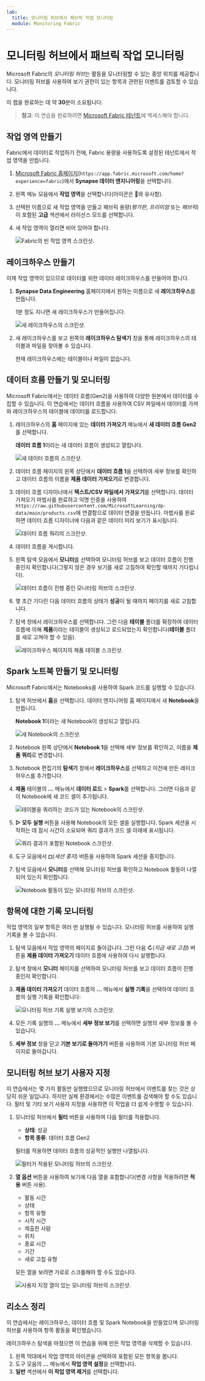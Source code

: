 ```yaml
---
lab:
  title: 모니터링 허브에서 패브릭 작업 모니터링
  module: Monitoring Fabric
---
```


# 모니터링 허브에서 패브릭 작업 모니터링

Microsoft Fabric의 *모니터링 허브*는 활동을 모니터링할 수 있는 중앙 위치를 제공합니다. 모니터링 허브를 사용하여 보기 권한이 있는 항목과 관련된 이벤트를 검토할 수 있습니다.

이 랩을 완료하는 데 약 **30**분이 소요됩니다.

> **참고**: 이 연습을 완료하려면 [Microsoft Fabric 테넌트](https://learn.microsoft.com/fabric/get-started/fabric-trial)에 액세스해야 합니다.

## 작업 영역 만들기

Fabric에서 데이터로 작업하기 전에, Fabric 용량을 사용하도록 설정된 테넌트에서 작업 영역을 만듭니다.

1. [Microsoft Fabric 홈페이지](https://app.fabric.microsoft.com/home?experience=fabric)(`https://app.fabric.microsoft.com/home?experience=fabric`)에서 **Synapse 데이터 엔지니어링**을 선택합니다.
1. 왼쪽 메뉴 모음에서 **작업 영역**을 선택합니다(아이콘은 와 유사함).
1. 선택한 이름으로 새 작업 영역을 만들고 패브릭 용량(*평가판*, *프리미엄* 또는 *패브릭*)이 포함된 **고급** 섹션에서 라이선스 모드를 선택합니다.
1. 새 작업 영역이 열리면 비어 있어야 합니다.

    ![Fabric의 빈 작업 영역 스크린샷.](./Images/new-workspace.png)

## 레이크하우스 만들기

이제 작업 영역이 있으므로 데이터를 위한 데이터 레이크하우스를 만들어야 합니다.

1. **Synapse Data Engineering** 홈페이지에서 원하는 이름으로 새 **레이크하우스**를 만듭니다.

    1분 정도 지나면 새 레이크하우스가 만들어집니다.

    ![새 레이크하우스의 스크린샷.](./Images/new-lakehouse.png)

1. 새 레이크하우스를 보고 왼쪽의 **레이크하우스 탐색기** 창을 통해 레이크하우스의 테이블과 파일을 찾아볼 수 있습니다.

    현재 레이크하우스에는 테이블이나 파일이 없습니다.

## 데이터 흐름 만들기 및 모니터링

Microsoft Fabric에서는 데이터 흐름(Gen2)을 사용하여 다양한 원본에서 데이터를 수집할 수 있습니다. 이 연습에서는 데이터 흐름을 사용하여 CSV 파일에서 데이터를 가져와 레이크하우스의 테이블에 데이터를 로드합니다.

1. 레이크하우스의 **홈** 페이지에 있는 **데이터 가져오기** 메뉴에서 **새 데이터 흐름 Gen2**를 선택합니다.

   **데이터 흐름 1**이라는 새 데이터 흐름이 생성되고 열립니다.

    ![새 데이터 흐름의 스크린샷.](./Images/new-data-flow.png)

1. 데이터 흐름 페이지의 왼쪽 상단에서 **데이터 흐름 1**을 선택하여 세부 정보를 확인하고 데이터 흐름의 이름을 **제품 데이터 가져오기**로 변경합니다.
1. 데이터 흐름 디자이너에서 **텍스트/CSV 파일에서 가져오기**를 선택합니다. 데이터 가져오기 마법사를 완료하고 익명 인증을 사용하여 `https://raw.githubusercontent.com/MicrosoftLearning/dp-data/main/products.csv`에 연결함으로 데이터 연결을 만듭니다. 마법사를 완료하면 데이터 흐름 디자이너에 다음과 같은 데이터 미리 보기가 표시됩니다.

    ![데이터 흐름 쿼리의 스크린샷.](./Images/data-flow-query.png)

1. 데이터 흐름을 게시합니다.
1. 왼쪽 탐색 모음에서 **모니터**를 선택하여 모니터링 허브를 보고 데이터 흐름이 진행 중인지 확인합니다(그렇지 않은 경우 보기를 새로 고침하여 확인할 때까지 기다립니다).

    ![데이터 흐름이 진행 중인 모니터링 허브의 스크린샷.](./Images/monitor-dataflow.png)

1. 몇 초간 기다린 다음 데이터 흐름의 상태가 **성공**이 될 때까지 페이지를 새로 고침합니다.
1. 탐색 창에서 레이크하우스를 선택합니다. 그런 다음 **테이블** 폴더를 확장하여 데이터 흐름에 의해 **제품**이라는 테이블이 생성되고 로드되었는지 확인합니다(**테이블** 폴더를 새로 고쳐야 할 수 있음).

    ![레이크하우스 페이지의 제품 테이블 스크린샷.](./Images/products-table.png)

## Spark 노트북 만들기 및 모니터링

Microsoft Fabric에서는 Notebooks을 사용하여 Spark 코드를 실행할 수 있습니다.

1. 탐색 허브에서 **홈**을 선택합니다. 데이터 엔지니어링 홈 페이지에서 새 **Notebook**을 만듭니다.

    **Notebook 1**이라는 새 Notebook이 생성되고 열립니다.

    ![새 Notebook의 스크린샷.](./Images/new-notebook.png)

1. Notebook 왼쪽 상단에서 **Notebook 1**을 선택해 세부 정보를 확인하고, 이름을 **제품 쿼리**로 변경합니다.
1. Notebook 편집기의 **탐색기** 창에서 **레이크하우스**를 선택하고 이전에 만든 레이크하우스를 추가합니다.
1. **제품** 테이블의 **...** 메뉴에서 **데이터 로드** > **Spark**를 선택합니다. 그러면 다음과 같이 Notebook에 새 코드 셀이 추가됩니다.

    ![테이블을 쿼리하는 코드가 있는 Notebook의 스크린샷.](./Images/load-spark.png)

1. **&#9655; 모두 실행** 버튼을 사용해 Notebook의 모든 셀을 실행합니다. Spark 세션을 시작하는 데 잠시 시간이 소요되며 쿼리 결과가 코드 셀 아래에 표시됩니다.

    ![쿼리 결과가 포함된 Notebook 스크린샷.](./Images/notebook-output.png)

1. 도구 모음에서 **&#9723;**(*세션 중지*) 버튼을 사용하여 Spark 세션을 중지합니다.
1. 탐색 모음에서 **모니터**를 선택해 모니터링 허브를 확인하고 Notebook 활동이 나열되어 있는지 확인합니다.

    ![Notebook 활동이 있는 모니터링 허브의 스크린샷.](./Images/monitor-notebook.png)

## 항목에 대한 기록 모니터링

작업 영역의 일부 항목은 여러 번 실행될 수 있습니다. 모니터링 허브를 사용하여 실행 기록을 볼 수 있습니다.

1. 탐색 모음에서 작업 영역의 페이지로 돌아갑니다. 그런 다음 **&#8635;**(*지금 새로 고침*) 버튼을 **제품 데이터 가져오기** 데이터 흐름에 사용하여 다시 실행합니다.
1. 탐색 창에서 **모니터** 페이지를 선택하여 모니터링 허브를 보고 데이터 흐름이 진행 중인지 확인합니다.
1. **제품 데이터 가져오기** 데이터 흐름의 **...** 메뉴에서 **실행 기록**을 선택하여 데이터 흐름의 실행 기록을 확인합니다:

    ![모니터링 허브 기록 실행 보기의 스크린샷.](./Images/historical-runs.png)

1. 모든 기록 실행의 **...** 메뉴에서 **세부 정보 보기**를 선택하면 실행의 세부 정보를 볼 수 있습니다.
1. **세부 정보** 창을 닫고 **기본 보기로 돌아가기** 버튼을 사용하여 기본 모니터링 허브 페이지로 돌아갑니다.

## 모니터링 허브 보기 사용자 지정

이 연습에서는 몇 가지 활동만 실행했으므로 모니터링 허브에서 이벤트를 찾는 것은 상당히 쉬운 일입니다. 하지만 실제 환경에서는 수많은 이벤트를 검색해야 할 수도 있습니다. 필터 및 기타 보기 사용자 지정을 사용하면 이 작업을 더 쉽게 수행할 수 있습니다.

1. 모니터링 허브에서 **필터** 버튼을 사용하여 다음 필터를 적용합니다.
    - **상태**: 성공
    - **항목 종류**: 데이터 흐름 Gen2

    필터를 적용하면 데이터 흐름의 성공적인 실행만 나열됩니다.

    ![필터가 적용된 모니터링 허브의 스크린샷.](./Images/monitor-filter.png)

1. **열 옵션** 버튼을 사용하여 보기에 다음 열을 포함합니다(변경 사항을 적용하려면 **적용** 버튼 사용).
    - 활동 시간
    - 상태
    - 항목 유형
    - 시작 시간
    - 제출한 사람
    - 위치
    - 종료 시간
    - 기간
    - 새로 고침 유형

    모든 열을 보려면 가로로 스크롤해야 할 수도 있습니다.

    ![사용자 지정 열이 있는 모니터링 허브의 스크린샷.](./Images/monitor-columns.png)

## 리소스 정리

이 연습에서는 레이크하우스, 데이터 흐름 및 Spark Notebook을 만들었으며 모니터링 허브를 사용하여 항목 활동을 확인했습니다.

레이크하우스 탐색을 마쳤으면 이 연습을 위해 만든 작업 영역을 삭제할 수 있습니다.

1. 왼쪽 막대에서 작업 영역의 아이콘을 선택하여 포함된 모든 항목을 봅니다.
2. 도구 모음의 **...** 메뉴에서 **작업 영역 설정**을 선택합니다.
3. **일반** 섹션에서 **이 작업 영역 제거**를 선택합니다.
